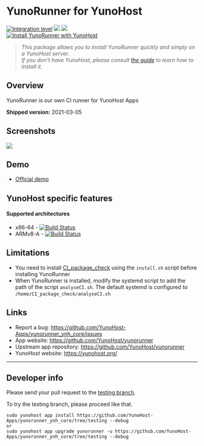 # YunoRunner for YunoHost

[![Integration level](https://dash.yunohost.org/integration/yunorunner.svg)](https://dash.yunohost.org/appci/app/yunorunner) ![](https://ci-apps.yunohost.org/ci/badges/yunorunner.status.svg) ![](https://ci-apps.yunohost.org/ci/badges/yunorunner.maintain.svg)  
[![Install YunoRunner with YunoHost](https://install-app.yunohost.org/install-with-yunohost.svg)](https://install-app.yunohost.org/?app=yunorunner)

> *This package allows you to install YunoRunner quickly and simply on a YunoHost server.  
If you don't have YunoHost, please consult [the guide](https://yunohost.org/#/install) to learn how to install it.*

## Overview
YunoRunner is our own CI runner for YunoHost Apps

**Shipped version:** 2021-03-05

## Screenshots

![](https://user-images.githubusercontent.com/30271971/52810447-e06b5600-3092-11e9-9853-fb46e46fda65.PNG)

## Demo

* [Official demo](https://ci-apps.yunohost.org)

## YunoHost specific features

#### Supported architectures

* x86-64 - [![Build Status](https://ci-apps.yunohost.org/ci/logs/yunorunner.svg)](https://ci-apps.yunohost.org/ci/apps/yunorunner/)
* ARMv8-A - [![Build Status](https://ci-apps-arm.yunohost.org/ci/logs/yunorunner.svg)](https://ci-apps-arm.yunohost.org/ci/apps/yunorunner/)

## Limitations

* You need to install [CI_package_check](https://github.com/YunoHost/CI_package_check) using the `install.sh` script before installing YunoRunner
* When YunoRunner is installed, modify the systemd script to add the path of the script `analyseCI.sh`. The default systemd is configured to `/home/CI_package_check/analyseCI.sh`

## Links

 * Report a bug: https://github.com/YunoHost-Apps/yunorunner_ynh_core/issues
 * App website: https://github.com/YunoHost/yunorunner
 * Upstream app repository: https://github.com/YunoHost/yunorunner
 * YunoHost website: https://yunohost.org/

---

## Developer info

Please send your pull request to the [testing branch](https://github.com/YunoHost-Apps/yunorunner_ynh_core/tree/testing).

To try the testing branch, please proceed like that.
```
sudo yunohost app install https://github.com/YunoHost-Apps/yunorunner_ynh_core/tree/testing --debug
or
sudo yunohost app upgrade yunorunner -u https://github.com/YunoHost-Apps/yunorunner_ynh_core/tree/testing --debug
```
